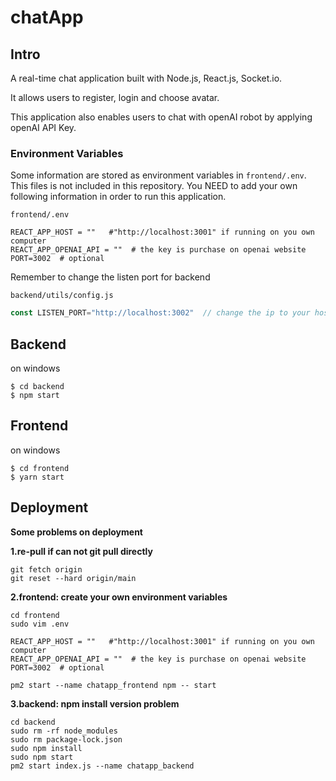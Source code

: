 # chatApp

## Intro

A real-time chat application built with Node.js, React.js, Socket.io. 

It allows users to register, login and choose avatar.

This application also enables users to chat with openAI robot by applying openAI API Key.



### Environment Variables

Some information are stored as environment variables in `frontend/.env`. This files is not included in this repository. You NEED to add your own following information in order to run this application. 

`frontend/.env`

```.env
REACT_APP_HOST = ""   #"http://localhost:3001" if running on you own computer
REACT_APP_OPENAI_API = ""  # the key is purchase on openai website
PORT=3002  # optional
```



Remember to change the listen port for backend 

`backend/utils/config.js`

```js
const LISTEN_PORT="http://localhost:3002"  // change the ip to your host
```






## Backend

on windows

```terminal
$ cd backend
$ npm start
```



## Frontend

on windows

```terminal
$ cd frontend
$ yarn start
```





## Deployment

**Some problems on deployment**

**1.re-pull if can not git pull directly**

```shell
git fetch origin
git reset --hard origin/main
```



**2.frontend: create your own environment variables** 

```shell
cd frontend
sudo vim .env
```

```.env
REACT_APP_HOST = ""   #"http://localhost:3001" if running on you own computer
REACT_APP_OPENAI_API = ""  # the key is purchase on openai website
PORT=3002  # optional
```

```shell
pm2 start --name chatapp_frontend npm -- start
```





**3.backend: npm install version problem**

```shell
cd backend
sudo rm -rf node_modules
sudo rm package-lock.json
sudo npm install
sudo npm start
pm2 start index.js --name chatapp_backend
```



